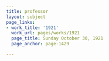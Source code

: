 ```yaml
---
title: professor
layout: subject
page_links:
- work_title: '1921'
  work_url: pages/works/1921
  page_title: Sunday October 30, 1921
  page_anchor: page-1429

---
```

